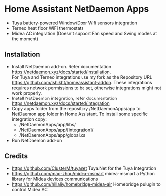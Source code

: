 # Home Assistant NetDaemon Apps

- Tuya battery-powered Window/Door Wifi sensors integration
- Terneo heat floor WiFi thermostats
- Midea AC integration (Doesn't support Fan speed and Swing modes at the moment)

## Installation
- Install NetDaemon add-on. Refer documentation https://netdaemon.xyz/docs/started/installation. <br /> 
For Tuya and Terneo integrations use my fork as the Repository URL https://github.com/ishikht/homeassistant-addon. 
These integrations requires network permissions to be set, otherwise integrations might not work properly.
- Install NetDaemon integration, refer documentation https://netdaemon.xyz/docs/started/integration
- Copy apps folder from the repository /NetDaemonApps/app to NetDaemon app folder in Home Assistant.
To install some specific integration copy:
  - /NetDaemonApps/app/libs/
  - /NetDaemonApps/app/[integration]/
  - /NetDaemonApps/app/global.cs
- Run NetDaemon add-on 

## Credits
- https://github.com/ClusterM/tuyanet Tuya.Net for the Tuya Integration
- https://github.com/mac-zhou/midea-msmart midea-msmart a Python library for Midea devices communications
- https://github.com/hillaliy/homebridge-midea-air Homebridge pulugin to control Midea AC
